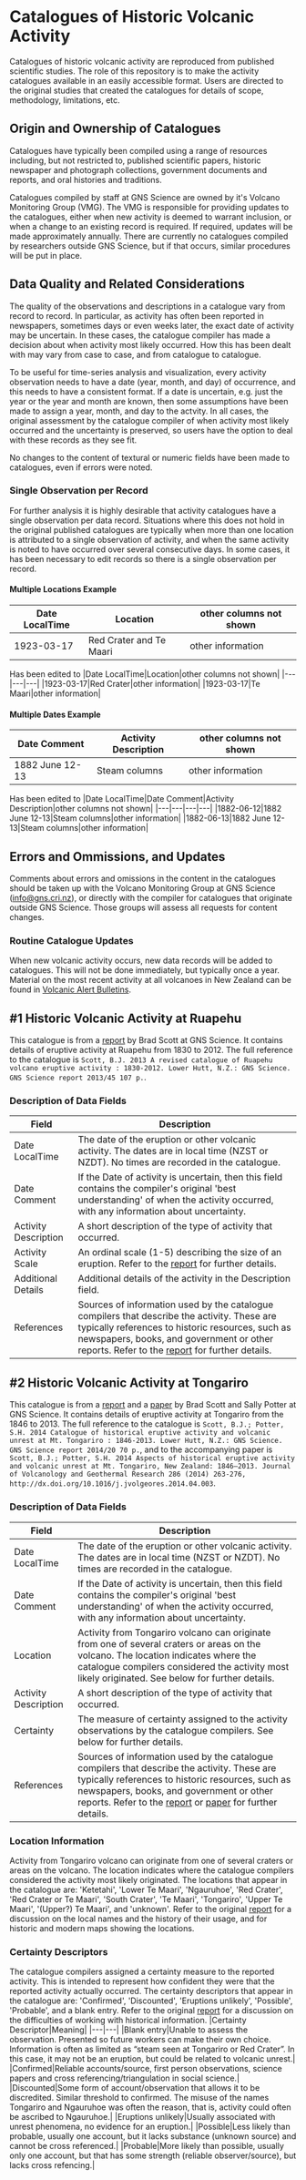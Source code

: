 # Catalogues of Historic Volcanic Activity
Catalogues of historic volcanic activity are reproduced from published scientific studies. The role of this repository is to make the activity catalogues available in an easily accessible format. Users are directed to the original studies that created the catalogues for details of scope, methodology, limitations, etc.

## Origin and Ownership of Catalogues
Catalogues have typically been compiled using a range of resources including, but not restricted to, published scientific papers, historic newspaper and photograph collections, government documents and reports, and oral histories and traditions.

Catalogues compiled by staff at GNS Science are owned by it's Volcano Monitoring Group (VMG). The VMG is responsible for providing updates to the catalogues, either when new activity is deemed to warrant inclusion, or when a change to an existing record is required. If required, updates will be made approximately annually. There are currently no catalogues compiled by researchers outside GNS Science, but if that occurs, similar procedures will be put in place.

## Data Quality and Related Considerations
The quality of the observations and descriptions in a catalogue vary from record to record. In particular, as activity has often been reported in newspapers, sometimes days or even weeks later, the exact date of activity may be uncertain. In these cases, the catalogue compiler has made a decision about when activity most likely occurred. How this has been dealt with may vary from case to case, and from catalogue to catalogue.

To be useful for time-series analysis and visualization, every activity observation needs to have a date (year, month, and day) of occurrence, and this needs to have a consistent format. If a date is uncertain, e.g. just the year or the year and month are known, then some assumptions have been made to assign a year, month, and day to the actvity. In all cases, the original assessment by the catalogue compiler of when activity most likely occurred and the uncertainty is preserved, so users have the option to deal with these records as they see fit.

No changes to the content of textural or numeric fields have been made to catalogues, even if errors were noted.

### Single Observation per Record
For further analysis it is highly desirable that activity catalogues have a single observation per data record. Situations where this does not hold in the original published catalogues are typically when more than one location is attributed to a single observation of activity, and when the same activity is noted to have occurred over several consecutive days. In some cases, it has been necessary to edit records so there is a single observation per record.

#### Multiple Locations Example
|Date LocalTime|Location|other columns not shown|
|---|---|---|
|1923-03-17|Red Crater and Te Maari|other information|

Has been edited to
|Date LocalTime|Location|other columns not shown|
|---|---|---|
|1923-03-17|Red Crater|other information|
|1923-03-17|Te Maari|other information|

#### Multiple Dates Example
|Date Comment|Activity Description|other columns not shown|
|---|---|---|
|1882 June 12-13|Steam columns|other information|

Has been edited to
|Date LocalTime|Date Comment|Activity Description|other columns not shown|
|---|---|---|---|
|1882-06-12|1882 June 12-13|Steam columns|other information|
|1882-06-13|1882 June 12-13|Steam columns|other information|

## Errors and Ommissions, and Updates
Comments about errors and omissions in the content in the catalogues should be taken up with the Volcano Monitoring Group at GNS Science (<info@gns.cri.nz>), or directly with the compiler for catalogues that originate outside GNS Science. Those groups will assess all requests for content changes.

### Routine Catalogue Updates
When new volcanic activity occurs, new data records will be added to catalogues. This will not be done immediately, but typically once a year. Material on the most recent activity at all volcanoes in New Zealand can be found in [Volcanic Alert Bulletins](https://www.geonet.org.nz/volcano/vab/).

## #1 Historic Volcanic Activity at Ruapehu
This catalogue is from a [report](https://shop.gns.cri.nz/sr_2013-045-pdf/) by Brad Scott at GNS Science. It contains details of eruptive activity at Ruapehu from 1830 to 2012. The full reference to the catalogue is `Scott, B.J. 2013 A revised catalogue of Ruapehu volcano eruptive activity : 1830-2012. Lower Hutt, N.Z.: GNS Science. GNS Science report 2013/45 107 p.`.

### Description of Data Fields
|Field|Description|
|---|---|
|Date LocalTime|The date of the eruption or other volcanic activity. The dates are in local time (NZST or NZDT). No times are recorded in the catalogue.|
|Date Comment|If the Date of activity is uncertain, then this field contains the compiler's original 'best understanding' of when the activity occurred, with any information about uncertainty.|
|Activity Description|A short description of the type of activity that occurred.|
|Activity Scale|An ordinal scale (1-5) describing the size of an eruption. Refer to the [report](https://shop.gns.cri.nz/sr_2013-045-pdf/) for further details.|
|Additional Details|Additional details of the activity in the Description field.|
|References|Sources of information used by the catalogue compilers that describe the activity. These are typically references to historic resources, such as newspapers, books, and government or other reports. Refer to the [report](https://shop.gns.cri.nz/sr_2013-045-pdf/) for further details.|

## #2 Historic Volcanic Activity at Tongariro

This catalogue is from a [report](https://shop.gns.cri.nz/sr_2014-020-pdf/) and a [paper](https://www.sciencedirect.com/science/article/pii/S0377027314001127?via%3Dihub) by Brad Scott and Sally Potter at GNS Science. It contains details of eruptive activity at Tongariro from the 1846 to 2013. The full reference to the catalogue is `Scott, B.J.; Potter, S.H. 2014 Catalogue of historical eruptive activity and volcanic unrest at Mt. Tongariro : 1846-2013. Lower Hutt, N.Z.: GNS Science. GNS Science report 2014/20 70 p.`, and to the accompanying paper is `Scott, B.J.; Potter, S.H. 2014 Aspects of historical eruptive activity and volcanic unrest at Mt. Tongariro, New Zealand: 1846–2013. Journal of Volcanology and Geothermal Research 286 (2014) 263-276, http://dx.doi.org/10.1016/j.jvolgeores.2014.04.003`.

### Description of Data Fields
|Field|Description|
|---|---|
|Date LocalTime|The date of the eruption or other volcanic activity. The dates are in local time (NZST or NZDT). No times are recorded in the catalogue.|
|Date Comment|If the Date of activity is uncertain, then this field contains the compiler's original 'best understanding' of when the activity occurred, with any information about uncertainty.|
|Location|Activity from Tongariro volcano can originate from one of several craters or areas on the volcano. The location indicates where the catalogue compilers considered the activity most likely originated. See below for further details.|
|Activity Description|A short description of the type of activity that occurred.|
|Certainty|The measure of certainty assigned to the activity observations by the catalogue compilers. See below for further details.|
|References|Sources of information used by the catalogue compilers that describe the activity. These are typically references to historic resources, such as newspapers, books, and government or other reports. Refer to the [report](https://shop.gns.cri.nz/sr_2014-020-pdf/)  or [paper](https://www.sciencedirect.com/science/article/pii/S0377027314001127?via%3Dihub) for further details.|

### Location Information
Activity from Tongariro volcano can originate from one of several craters or areas on the volcano. The location indicates where the catalogue compilers considered the activity most likely originated. The locations that appear in the catalogue are: 'Ketetahi', 'Lower Te Maari', 'Ngauruhoe', 'Red Crater', 'Red Crater or Te Maari', 'South Crater', 'Te Maari', 'Tongariro', 'Upper Te Maari', '(Upper?) Te Maari', and 'unknown'. Refer to the original [report](https://shop.gns.cri.nz/sr_2014-020-pdf/) for a discussion on the local names and the history of their usage, and for historic and modern maps showing the locations.

### Certainty Descriptors
The catalogue compilers assigned a certainty measure to the reported activity. This is intended to represent how confident they were that the reported activity actually occurred. The certainty descriptors that appear in the catalogue are: 'Confirmed', 'Discounted', 'Eruptions unlikely', 'Possible', 'Probable', and a blank entry. Refer to the original [report](https://shop.gns.cri.nz/sr_2014-020-pdf/) for a discussion on the difficulties of working with historical information.
|Certainty Descriptor|Meaning|
|---|---|
|Blank entry|Unable to assess the observation. Presented so future workers can make their own choice. Information is often as limited as “steam seen at Tongariro or Red Crater”. In this case, it may not be an eruption, but could be related to volcanic unrest.|
|Confirmed|Reliable accounts/source, first person observations, science papers and cross referencing/triangulation in social science.|
|Discounted|Some form of account/observation that allows it to be discredited. Similar threshold to confirmed. The misuse of the names Tongariro and Ngauruhoe was often the reason, that is, activity could often be ascribed to Ngauruhoe.|
|Eruptions unlikely|Usually associated with unrest phenomena, no evidence for an eruption.|
|Possible|Less likely than probable, usually one account, but it lacks substance (unknown source) and cannot be cross referenced.|
|Probable|More likely than possible, usually only one account, but that has some strength (reliable observer/source), but lacks cross refencing.|
